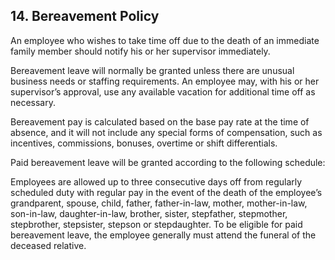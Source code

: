 ## 14. Bereavement Policy

An employee who wishes to take time off due to the death of an immediate family member should notify his or her supervisor immediately.

Bereavement leave will normally be granted unless there are unusual business needs or staffing requirements. An employee may, with his or her supervisor’s approval, use any available vacation for additional time off as necessary.

Bereavement pay is calculated based on the base pay rate at the time of absence, and it will not include any special forms of compensation, such as incentives, commissions, bonuses, overtime or shift differentials.

Paid bereavement leave will be granted according to the following schedule:

Employees are allowed up to three consecutive days off from regularly scheduled duty with regular pay in the event of the death of the employee’s grandparent, spouse, child, father, father-in-law, mother, mother-in-law, son-in-law, daughter-in-law, brother, sister, stepfather, stepmother, stepbrother, stepsister, stepson or stepdaughter. To be eligible for paid bereavement leave, the employee generally must attend the funeral of the deceased relative.
